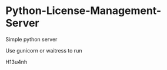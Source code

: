 # Python-License-Management-Server
Simple python server


Use gunicorn or waitress to run


H13u4nh

